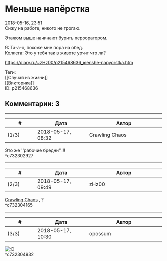 Меньше напёрстка
================

  
2018-05-16, 23:51  
 Сижу на работе, никого не трогаю.   
   
 Этажом выше начинают бурить перфоратором.   
   
 Я: Та-а-к, похоже мне пора на обед.   
 Коллега: Это у тебя так в животе урчит что ли?   
  
<https://diary.ru/~zHz00/p215468636_menshe-napyorstka.htm>  
  
Теги:  
[[Случай из жизни]]  
[[Викторика]]  
ID: p215468636  


Комментарии: 3
--------------

  


---



|         #         |              Дата              |                     Автор                     |           ID           |
| --- | --- | --- | --- |
| (1/3) | 2018-05-17, 08:32 | Crawling Chaos | c732302927 |

  
 Это же ''рабочие бредни''!!!   
 ^c732302927

---



|         #         |              Дата              |                     Автор                     |           ID           |
| --- | --- | --- | --- |
| (2/3) | 2018-05-17, 09:49 | zHz00 | c732304165 |

  
  [Crawling Chaos](http://degozaru.diary.ru "Фундаментальная ошибка атрибуции")  , ?   
 ^c732304165

---



|         #         |              Дата              |                     Автор                     |           ID           |
| --- | --- | --- | --- |
| (3/3) | 2018-05-17, 10:30 | opossum | c732304932 |

  
 ![:D](http://static.diary.ru/picture/1131.gif)   
 ^c732304932
